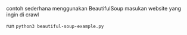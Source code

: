 contoh sederhana menggunakan BeautifulSoup 
masukan website yang ingin di crawl

run `python3 beautiful-soup-example.py`

